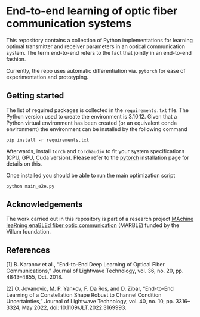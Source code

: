 # End-to-end learning of optic fiber communication systems
This repository contains a collection of Python implementations for learning optimal transmitter and receiver parameters in an optical communication system. The term end-to-end refers to the fact that jointly in an end-to-end fashion.

Currently, the repo uses automatic differentiation via. `pytorch` for ease of experimentation and prototyping.

## Getting started
The list of required packages is collected in the `requirements.txt` file. The Python version used to create the environment is 3.10.12.
Given that a Python virtual environment has been created (or an equivalent conda environment) the environment can be installed by the following command

```
pip install -r requirements.txt
```

Afterwards, install `torch` and `torchaudio` to fit your system specifications (CPU, GPU, Cuda version).
Please refer to the [pytorch](https://pytorch.org/get-started/locally/) installation page for details on this. 

Once installed you should be able to run the main optimization script

```
python main_e2e.py
```

## Acknowledgements
The work carried out in this repository is part of a research project [MAchine leaRning enaBLEd fiber optic communication](https://veluxfoundations.dk/en/villum-synergy-2021) (MARBLE) funded by the Villum foundation.

## References

[1] B. Karanov et al., “End-to-End Deep Learning of Optical Fiber Communications,” Journal of Lightwave Technology, vol. 36, no. 20, pp. 4843–4855, Oct. 2018.

[2] O. Jovanovic, M. P. Yankov, F. Da Ros, and D. Zibar, “End-to-End Learning of a Constellation Shape Robust to Channel Condition Uncertainties,” Journal of Lightwave Technology, vol. 40, no. 10, pp. 3316–3324, May 2022, doi: 10.1109/JLT.2022.3169993.

